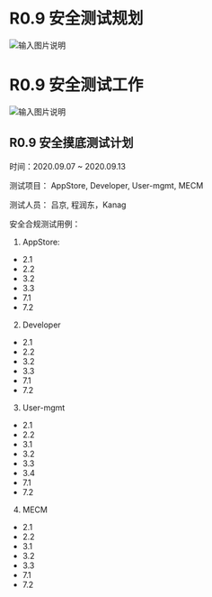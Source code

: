 # R0.9 安全测试规划

![输入图片说明](https://images.gitee.com/uploads/images/2020/0814/111024_641ff307_5645267.png "测试领域分类-v0.2.png")

# R0.9 安全测试工作

![输入图片说明](https://images.gitee.com/uploads/images/2020/0903/105153_5584ba84_5645267.png "安全测试流程.png")

## R0.9 安全摸底测试计划

时间：2020.09.07 ~ 2020.09.13

测试项目： AppStore, Developer, User-mgmt, MECM

测试人员： 吕京, 程润东，Kanag

安全合规测试用例：
1. AppStore:
 - 2.1
 - 2.2
 - 3.2
 - 3.3
 - 7.1
 - 7.2
2. Developer
 - 2.1
 - 2.2
 - 3.2
 - 3.3
 - 7.1
 - 7.2
3. User-mgmt
 - 2.1
 - 2.2
 - 3.1
 - 3.2
 - 3.3
 - 3.4
 - 7.1
 - 7.2
4. MECM
 - 2.1
 - 2.2
 - 3.1
 - 3.2
 - 3.3
 - 7.1
 - 7.2

